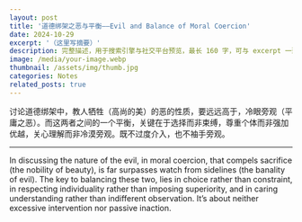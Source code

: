 ```yaml
---
layout: post
title: '道德绑架之恶与平衡——Evil and Balance of Moral Coercion'
date: 2024-10-29
excerpt: '（这里写摘要）'
description: 完整描述，用于搜索引擎与社交平台预览，最长 160 字，可与 excerpt 一致
image: /media/your-image.webp
thumbnail: /assets/img/thumb.jpg
categories: Notes
related_posts: true
---
```


讨论道德绑架中，教人牺牲（高尚的美）的恶的性质，要远远高于，冷眼旁观（平庸之恶）。而这两者之间的一个平衡，关键在于选择而非束缚，尊重个体而非强加优越，关心理解而非冷漠旁观。既不过度介入，也不袖手旁观。

---

In discussing the nature of the evil, in moral coercion, that compels sacrifice (the nobility of beauty), is far surpasses watch from sidelines (the banality of evil). The key to balancing these two, lies in choice rather than constraint, in respecting individuality rather than imposing superiority, and in caring understanding rather than indifferent observation. It’s about neither excessive intervention nor passive inaction.